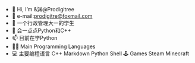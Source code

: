 - 👋 Hi, I’m &渊@Prodigitree
- 👀 e-mail:prodigitre@foxmail.com
- 🌱 一个行政管理大一的学生
- 💞️ 会一点点Python和C++
- 📫 目前在学Python
- 🧑‍💻 Main Programming Languages
- 💻 主要编程语言
C++ Markdown Python Shell
🕹 Games
Steam Minecraft


<!---
Prodigitree/Prodigitree is a ✨ special ✨ repository because its `README.md` (this file) appears on your GitHub profile.
You can click the Preview link to take a look at your changes.
--->
